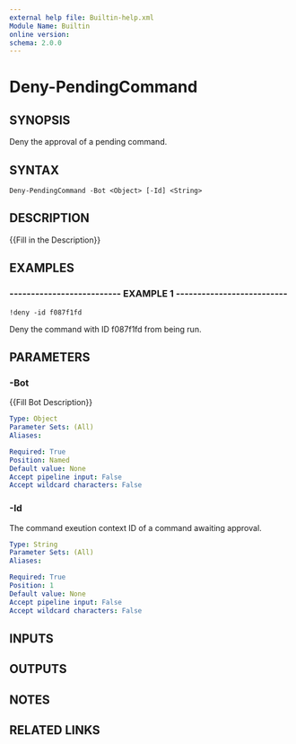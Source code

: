 ```yaml
---
external help file: Builtin-help.xml
Module Name: Builtin
online version: 
schema: 2.0.0
---
```


# Deny-PendingCommand

## SYNOPSIS
Deny the approval of a pending command.

## SYNTAX

```
Deny-PendingCommand -Bot <Object> [-Id] <String>
```

## DESCRIPTION
{{Fill in the Description}}

## EXAMPLES

### -------------------------- EXAMPLE 1 --------------------------
```
!deny -id f087f1fd
```

Deny the command with ID f087f1fd from being run.

## PARAMETERS

### -Bot
{{Fill Bot Description}}

```yaml
Type: Object
Parameter Sets: (All)
Aliases: 

Required: True
Position: Named
Default value: None
Accept pipeline input: False
Accept wildcard characters: False
```

### -Id
The command exeution context ID of a command awaiting approval.

```yaml
Type: String
Parameter Sets: (All)
Aliases: 

Required: True
Position: 1
Default value: None
Accept pipeline input: False
Accept wildcard characters: False
```

## INPUTS

## OUTPUTS

## NOTES

## RELATED LINKS

